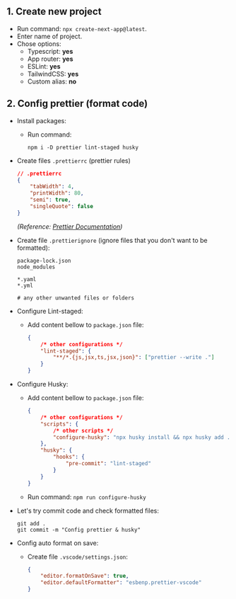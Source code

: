 ## 1. Create new project

-   Run command: `npx create-next-app@latest`.
-   Enter name of project.
-   Chose options:
    -   Typescript: **yes**
    -   App router: **yes**
    -   ESLint: **yes**
    -   TailwindCSS: **yes**
    -   Custom alias: **no**

## 2. Config prettier (format code)

-   Install packages:
    -   Run command:
        ```shell
        npm i -D prettier lint-staged husky
        ```
-   Create files `.prettierrc` (prettier rules)
    ```json
    // .prettierrc
    {
        "tabWidth": 4,
        "printWidth": 80,
        "semi": true,
        "singleQuote": false
    }
    ```
    _(Reference: [Prettier Documentation](https://prettier.io/docs/en/options.html))_
-   Create file `.prettierignore` (ignore files that you don't want to be formatted):

    ```
    package-lock.json
    node_modules

    *.yaml
    *.yml

    # any other unwanted files or folders
    ```

-   Configure Lint-staged:
    -   Add content bellow to `package.json` file:
        ```json
        {
            /* other configurations */
            "lint-staged": {
                "**/*.{js,jsx,ts,jsx,json}": ["prettier --write ."]
            }
        }
        ```
-   Configure Husky:
    -   Add content bellow to `package.json` file:
        ```json
        {
            /* other configurations */
            "scripts": {
                /* other scripts */
                "configure-husky": "npx husky install && npx husky add .husky/pre-commit \"npx --no-install lint-staged\""
            },
            "husky": {
                "hooks": {
                    "pre-commit": "lint-staged"
                }
            }
        }
        ```
    -   Run command: `npm run configure-husky`
-   Let's try commit code and check formatted files:
    ```shell
    git add .
    git commit -m "Config prettier & husky"
    ```
-   Config auto format on save:
    -   Create file `.vscode/settings.json`:
        ```json
        {
            "editor.formatOnSave": true,
            "editor.defaultFormatter": "esbenp.prettier-vscode"
        }
        ```
